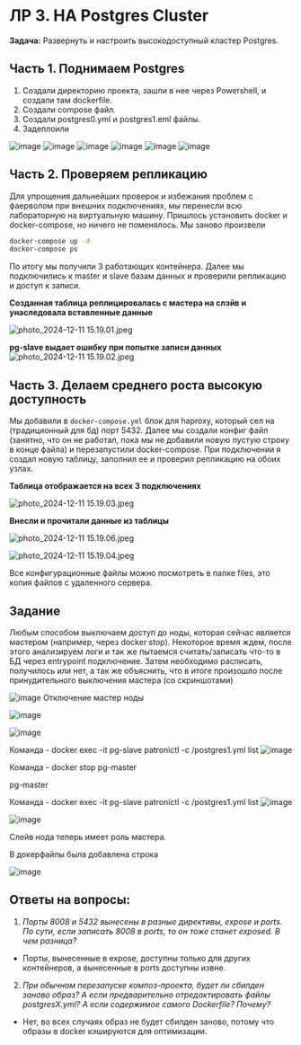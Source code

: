 # ЛР 3. HA Postgres Cluster

**Задача:**
Развернуть и настроить высокодоступный кластер Postgres.

## Часть 1. Поднимаем Postgres

1. Создали директорию проекта, зашли в нее через Powershell, и создали там dockerfile.
2. Создали compose файл.
3. Создали postgres0.yml и postgres1.eml файлы.
4. Задеплоили

![image](media/4f280952-ab9b-47f3-beba-c2863e93ed5e%20(1).jfif)
![image](media/4f280952-ab9b-47f3-beba-c2863e93ed5e%20(1).jfif)
![image](media/1c350cdc-2ddc-4a9a-ba2b-6afc0ac28dd3.jfif)
![image](media/91f14a0d-aadb-44df-a2b9-e22f0eebfede.jfif)
![image](media/4c7090cd-3ce8-4d5c-b418-f5eab2cc3d14.jfif)
![image](media/c2030d7e-d5bd-4b8b-81b3-62f42e8c1e9b.jfif)

## Часть 2. Проверяем репликацию

Для упрощения дальнейших проверок и избежания проблем с фаерволом при внешних
подключениях, мы перенесли всю лабораторную на виртуальную машину. Пришлось установить
docker и docker-compose, но ничего не поменялось. Мы заново произвели

```bash
docker-compose up -d
docker-compose ps 
```

По итогу мы получили 3 работающих контейнера. Далее мы подключились к master и slave
базам данных и проверили репликацию и доступ к записи.

**Созданная таблица реплицировалась с мастера на слэйв и унаследовала вставленные данные**

![photo_2024-12-11 15.19.01.jpeg](media/photo_2024-12-11%2015.19.01.jpeg)

**pg-slave выдает ошибку при попытке записи данных**
![photo_2024-12-11 15.19.02.jpeg](media/photo_2024-12-11%2015.19.02.jpeg)

## Часть 3. Делаем среднего роста высокую доступность

Мы добавили в `docker-compose.yml` блок для haproxy, который сел на (традиционный для
бд) порт 5432. Далее мы создали конфиг файл (занятно, что он не работал, пока мы не
добавили новую пустую строку в конце файла) и перезапустили docker-compose. При
подключении я создал новую таблицу, заполнил ее и проверил репликацию на обоих узлах.

**Таблица отображается на всех 3 подключениях**

![photo_2024-12-11 15.19.03.jpeg](media/photo_2024-12-11%2015.19.03.jpeg)

**Внесли и прочитали данные из таблицы**

![photo_2024-12-11 15.19.06.jpeg](media/photo_2024-12-11%2015.19.06.jpeg)

![photo_2024-12-11 15.19.04.jpeg](media/photo_2024-12-11%2015.19.04.jpeg)


Все конфигурационные файлы можно посмотреть в папке files, это копия файлов с 
удаленного сервера. 

## Задание

Любым способом выключаем доступ до ноды, которая сейчас является мастером (например, через docker stop). Некоторое время ждем, после этого анализируем логи и так же пытаемся считать/записать что-то в БД через entrypoint подключение. Затем необходимо расписать, получилось или нет, а так же объяснить, что в итоге произошло после принудительного выключения мастера (со скриншотами)

![image](https://github.com/user-attachments/assets/2425b053-d332-4475-9615-e3a86f56ffce)
Отключение мастер ноды 

![image](https://github.com/user-attachments/assets/966a3272-f74b-467f-bcc7-fa8f5cc8566d)

![image](https://github.com/user-attachments/assets/b43c6cca-bade-4edc-8ecb-f453171d15d8)

Команда - docker exec -it pg-slave patronictl -c /postgres1.yml list
![image](https://github.com/user-attachments/assets/c7d16222-d773-4fba-a6f8-9ad7ba070812)

Команда - docker stop pg-master

pg-master

Команда - docker exec -it pg-slave patronictl -c /postgres1.yml list
![image](https://github.com/user-attachments/assets/dbb1d814-de5e-44c8-a5b4-eb1adab4284c)

![image](https://github.com/user-attachments/assets/5cc4f8f4-5f23-4696-9466-72dc3841ab93)

Слейв нода теперь имеет роль мастера.

В докерфайлы была добавлена строка 

![image](https://github.com/user-attachments/assets/a4a05779-ce61-4658-b61f-40247b2f5807)

## Ответы на вопросы:

1) *Порты 8008 и 5432 вынесены в разные директивы, expose и ports. По сути, если записать
   8008 в ports, то он тоже станет exposed. В
   чем разница?*

- Порты, вынесенные в expose, доступны только для других контейнеров, а вынесенные в
  ports доступны извне.

2) *При обычном перезапуске композ-проекта, будет ли сбилден заново образ? А если
   предварительно отредактировать файлы
   postgresX.yml? А если содержимое самого Dockerfile? Почему?*

- Нет, во всех случаях образ не будет сбилден заново, потому что образы в docker
  кэшируются для оптимизации.
  
